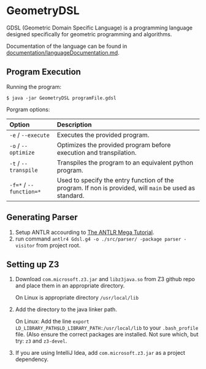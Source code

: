 # GeometryDSL

GDSL (Geometric Domain Specific Language) is a programming language designed specifically for geometric programming and algorithms.

Documentation of the language can be found in [documentation/languageDocumentation.md](documentation/languageDocumentation.md).

## Program Execution
Running the program: 

```
$ java -jar GeometryDSL programFile.gdsl
```

Porgram options:

| Option                  | Description |
|:---                     |:---         |
| `-e` / `--execute`      | Executes the provided program. |
| `-o` / `--optimize`     | Optimizes the provided program before execution and transpilation. |
| `-t` / `--transpile`    | Transpiles the program to an equivalent python program. |
| `-f=*` / `--function=*` | Used to specify the entry function of the program. If non is provided, will `main` be used as standard.|

## Generating Parser
1. Setup ANTLR accourding to [The ANTLR Mega Tutorial](https://tomassetti.me/antlr-mega-tutorial).
2. run command `antlr4 Gdsl.g4 -o ./src/parser/ -package parser -visitor` from project root.

## Setting up Z3
1. Download `com.microsoft.z3.jar` and `libz3java.so` from Z3 github repo and place them in an appropriate directory.

    On Linux is appropriate directory `/usr/local/lib`
    
2. Add the directory to the java linker path.
    
    On Linux: Add the line `export LD_LIBRARY_PATH$LD_LIBRARY_PATH:/usr/local/lib` to your `.bash_profile` file.
    (Also ensure the correct packages are installed.
    Not sure which, but try: `z3` and `z3-devel`.
    
3. If you are using IntelliJ Idea, add `com.microsoft.z3.jar` as a project dependency.
